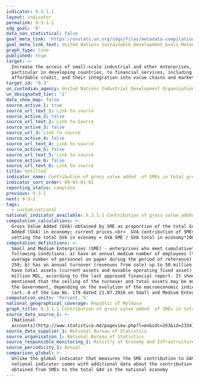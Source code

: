 ```yaml
---
indicator: 9.3.1.1
layout: indicator
permalink: 9-3-1-1
sdg_goal: '9'
data_non_statistical: false
goal_meta_link: 'https://unstats.un.org/sdgs/files/metadata-compilation/Metadata-Goal-9.pdf'
goal_meta_link_text: United Nations Sustainable Development Goals Metadata (PDF 4.0 MB)
graph_type: line
published: true
target: >-
  Increase the access of small-scale industrial and other enterprises, in
  particular in developing countries, to financial services, including
  affordable credit, and their integration into value chains and markets
target_id: '9.3'
un_custodian_agency: United Nations Industrial Development Organization (UNIDO)
un_designated_tier: '2'
data_show_map: false
source_active_1: true
source_url_text_1: Link to source
source_active_2: false
source_url_text_2: Link to Source
source_active_3: false
source_url_3: Link to source
source_active_4: false
source_url_text_4: Link to source
source_active_5: false
source_url_text_5: Link to source
source_active_6: false
source_url_text_6: Link to source
title: Untitled
indicator_name: Contribution of gross value added  of SMEs in total gross value added
indicator_sort_order: 09-03-01-01
reporting_status: complete
previous: 9-3-1
next: 9-3-2
tags:
  - custom.national
national_indicator_available: 9.3.1.1 Contribution of gross value added  of SMEs in total gross value added
computation_calculations: >-
  Gross Value Added (GVA) obtained by SME as proportion of the total Gross Value
  Added (GVA) in economy; current prices.<br>  GVA contribution of SMEs to
  setting the total GVA in economy = GVA SME / GVA total in economy*100.
computation_definitions: >-
  Small and Medium Enterprises (SME) - enterprises who meet cumulatively the
  following conditions: a) have an annual medium number of employees (the
  average number of personnel on paper during the period of reference) up to
  250; b) has an annual turnover (revenues from sale) up to 50 million MDL or
  have total assets (current assets and movable operating fixed asset) up to 50
  million MDL, according to the last approved financial report. It should be
  mentioned that the ceiling of the turnover and total assets may be modified by
  the Government, depending on the evolution of the macroeconomic indicators
  (art. 4 of the Law No. 179 dated 21.07.2016 on Small and Medium Enterprises)
computation_units: 'Percent, %'
national_geographical_coverage: Republic of Moldova
graph_title: 9.3.1.1 Contribution of gross value added  of SMEs in total gross value added
source_data_source_1: >-
  [National
  accounts](http://www.statistica.md/pageview.php?l=en&idc=263&id=2334)
source_data_supplier_1: National Bureau of Statistics
source_organisation_1: National Bureau of Statistics
source_responsible_monitoring_1: Ministry of Economy and Infrastructure
source_periodicity_1: Annual
comparison_global: >-
  Unlike the global indicator that measures the SME contribution to GAV, the
  national indicator comes with additional data about the contribution of GAV
  obtained from SMEs to the total GAV in the national economy
---
```

